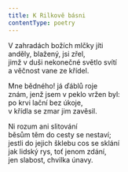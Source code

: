 ```yaml
---
title: K Rilkově básni
contentType: poetry
---
```


<section>

V zahradách božích mlčky jíti  
anděly, blažený, jsi zřel,  
jimž v duši nekonečné světlo svítí  
a věčnost vane ze křídel.

Mne bědného! já ďáblů roje  
znám, jenž jsem v peklo vržen byl:  
po krvi lační bez úkoje,  
v křídla se zmar jim zavěsil.

Ni rozum ani slitování  
běsům těm do cesty se nestaví;  
jestli do jejich šklebu cos se sklání  
jak lidský rys, toť jenom zdání,  
jen slabost, chvilka únavy.

</section>
